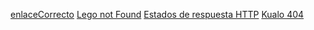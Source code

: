 [enlaceCorrecto](https://psicologiaymente.com/)
[Lego not Found](https://www.lego.com/en-us/notfound)
[Estados de respuesta HTTP](https://developer.mozilla.org/es/docs/Web/HTTP/Status)
[Kualo 404](https://www.kualo.co.uk/404)

